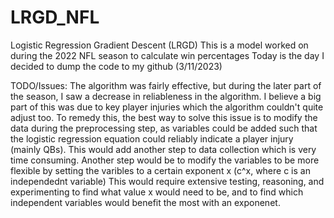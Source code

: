 # LRGD_NFL
Logistic Regression Gradient Descent (LRGD)
This is a model worked on during the 2022 NFL season to calculate win percentages
Today is the day I decided to dump the code to my github (3/11/2023)

TODO/Issues:
The algorithm was fairly effective, but during the later part of the season, I saw a decrease in reliableness in the algorithm.
I believe a big part of this was due to key player injuries which the algorithm couldn't quite adjust too.
To remedy this, the best way to solve this issue is to modify the data during the preprocessing step, as variables could be added
such that the logistic regression equation could reliably indicate a player injury (mainly QBs).
This would add another step to data collection which is very time consuming.
Another step would be to modify the variables to be more flexible by setting the varibles to a certain exponent x (c^x, where c is an independednt variable)
This would require extensive testing, reasoning, and experimenting to find what value x would need to be, and to find
which independent variables would benefit the most with an exponenet.


